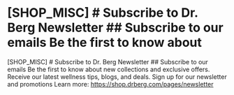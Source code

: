 # [SHOP_MISC] # Subscribe to Dr. Berg Newsletter ## Subscribe to our emails Be the first to know about

[SHOP_MISC] # Subscribe to Dr. Berg Newsletter ## Subscribe to our emails Be the first to know about new collections and exclusive offers. Receive our latest wellness tips, blogs, and deals. Sign up for our newsletter and promotions
Learn more: https://shop.drberg.com/pages/newsletter
